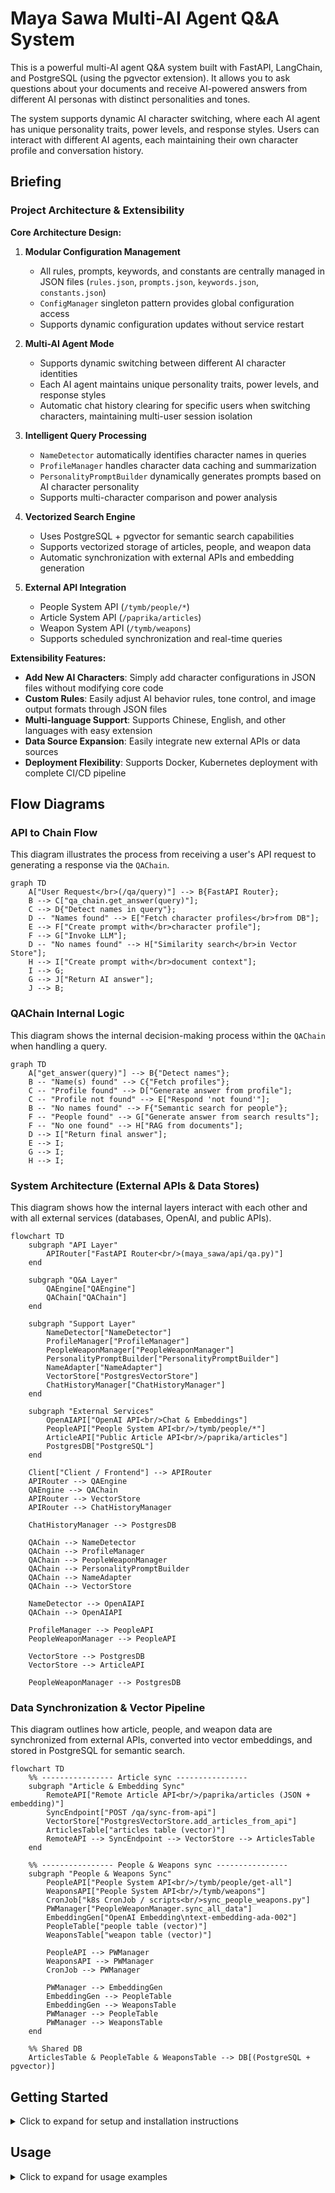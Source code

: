 # Maya Sawa Multi-AI Agent Q&A System

This is a powerful multi-AI agent Q&A system built with FastAPI, LangChain, and PostgreSQL (using the pgvector extension). It allows you to ask questions about your documents and receive AI-powered answers from different AI personas with distinct personalities and tones.

The system supports dynamic AI character switching, where each AI agent has unique personality traits, power levels, and response styles. Users can interact with different AI agents, each maintaining their own character profile and conversation history.

## Briefing

### Project Architecture & Extensibility

**Core Architecture Design:**

1. **Modular Configuration Management**
   - All rules, prompts, keywords, and constants are centrally managed in JSON files (`rules.json`, `prompts.json`, `keywords.json`, `constants.json`)
   - `ConfigManager` singleton pattern provides global configuration access
   - Supports dynamic configuration updates without service restart

2. **Multi-AI Agent Mode**
   - Supports dynamic switching between different AI character identities
   - Each AI agent maintains unique personality traits, power levels, and response styles
   - Automatic chat history clearing for specific users when switching characters, maintaining multi-user session isolation

3. **Intelligent Query Processing**
   - `NameDetector` automatically identifies character names in queries
   - `ProfileManager` handles character data caching and summarization
   - `PersonalityPromptBuilder` dynamically generates prompts based on AI character personality
   - Supports multi-character comparison and power analysis

4. **Vectorized Search Engine**
   - Uses PostgreSQL + pgvector for semantic search capabilities
   - Supports vectorized storage of articles, people, and weapon data
   - Automatic synchronization with external APIs and embedding generation

5. **External API Integration**
   - People System API (`/tymb/people/*`)
   - Article System API (`/paprika/articles`)
   - Weapon System API (`/tymb/weapons`)
   - Supports scheduled synchronization and real-time queries

**Extensibility Features:**

- **Add New AI Characters**: Simply add character configurations in JSON files without modifying core code
- **Custom Rules**: Easily adjust AI behavior rules, tone control, and image output formats through JSON files
- **Multi-language Support**: Supports Chinese, English, and other languages with easy extension
- **Data Source Expansion**: Easily integrate new external APIs or data sources
- **Deployment Flexibility**: Supports Docker, Kubernetes deployment with complete CI/CD pipeline

## Flow Diagrams

### API to Chain Flow

This diagram illustrates the process from receiving a user's API request to generating a response via the `QAChain`.

```mermaid
graph TD
    A["User Request</br>(/qa/query)"] --> B{FastAPI Router};
    B --> C["qa_chain.get_answer(query)"];
    C --> D{"Detect names in query"};
    D -- "Names found" --> E["Fetch character profiles</br>from DB"];
    E --> F["Create prompt with</br>character profile"];
    F --> G["Invoke LLM"];
    D -- "No names found" --> H["Similarity search</br>in Vector Store"];
    H --> I["Create prompt with</br>document context"];
    I --> G;
    G --> J["Return AI answer"];
    J --> B;
```

### QAChain Internal Logic

This diagram shows the internal decision-making process within the `QAChain` when handling a query.

```mermaid
graph TD
    A["get_answer(query)"] --> B{"Detect names"};
    B -- "Name(s) found" --> C{"Fetch profiles"};
    C -- "Profile found" --> D["Generate answer from profile"];
    C -- "Profile not found" --> E["Respond 'not found'"];
    B -- "No names found" --> F{"Semantic search for people"};
    F -- "People found" --> G["Generate answer from search results"];
    F -- "No one found" --> H["RAG from documents"];
    D --> I["Return final answer"];
    E --> I;
    G --> I;
    H --> I;
```

### System Architecture (External APIs & Data Stores)

This diagram shows how the internal layers interact with each other and with all external services (databases, OpenAI, and public APIs).

```mermaid
flowchart TD
    subgraph "API Layer"
        APIRouter["FastAPI Router<br/>(maya_sawa/api/qa.py)"]
    end

    subgraph "Q&A Layer"
        QAEngine["QAEngine"]
        QAChain["QAChain"]
    end

    subgraph "Support Layer"
        NameDetector["NameDetector"]
        ProfileManager["ProfileManager"]
        PeopleWeaponManager["PeopleWeaponManager"]
        PersonalityPromptBuilder["PersonalityPromptBuilder"]
        NameAdapter["NameAdapter"]
        VectorStore["PostgresVectorStore"]
        ChatHistoryManager["ChatHistoryManager"]
    end

    subgraph "External Services"
        OpenAIAPI["OpenAI API<br/>Chat & Embeddings"]
        PeopleAPI["People System API<br/>/tymb/people/*"]
        ArticleAPI["Public Article API<br/>/paprika/articles"]
        PostgresDB["PostgreSQL"]
    end

    Client["Client / Frontend"] --> APIRouter
    APIRouter --> QAEngine
    QAEngine --> QAChain
    APIRouter --> VectorStore
    APIRouter --> ChatHistoryManager

    ChatHistoryManager --> PostgresDB

    QAChain --> NameDetector
    QAChain --> ProfileManager
    QAChain --> PeopleWeaponManager
    QAChain --> PersonalityPromptBuilder
    QAChain --> NameAdapter
    QAChain --> VectorStore

    NameDetector --> OpenAIAPI
    QAChain --> OpenAIAPI

    ProfileManager --> PeopleAPI
    PeopleWeaponManager --> PeopleAPI

    VectorStore --> PostgresDB
    VectorStore --> ArticleAPI

    PeopleWeaponManager --> PostgresDB
```

### Data Synchronization & Vector Pipeline

This diagram outlines how article, people, and weapon data are synchronized from external APIs, converted into vector embeddings, and stored in PostgreSQL for semantic search.

```mermaid
flowchart TD
    %% ---------------- Article sync ----------------
    subgraph "Article & Embedding Sync"
        RemoteAPI["Remote Article API<br/>/paprika/articles (JSON + embedding)"]
        SyncEndpoint["POST /qa/sync-from-api"]
        VectorStore["PostgresVectorStore.add_articles_from_api"]
        ArticlesTable["articles table (vector)"]
        RemoteAPI --> SyncEndpoint --> VectorStore --> ArticlesTable
    end

    %% ---------------- People & Weapons sync ----------------
    subgraph "People & Weapons Sync"
        PeopleAPI["People System API<br/>/tymb/people/get-all"]
        WeaponsAPI["People System API<br/>/tymb/weapons"]
        CronJob["k8s CronJob / scripts<br/>sync_people_weapons.py"]
        PWManager["PeopleWeaponManager.sync_all_data"]
        EmbeddingGen["OpenAI Embedding\ntext-embedding-ada-002"]
        PeopleTable["people table (vector)"]
        WeaponsTable["weapon table (vector)"]

        PeopleAPI --> PWManager
        WeaponsAPI --> PWManager
        CronJob --> PWManager

        PWManager --> EmbeddingGen
        EmbeddingGen --> PeopleTable
        EmbeddingGen --> WeaponsTable
        PWManager --> PeopleTable
        PWManager --> WeaponsTable
    end

    %% Shared DB
    ArticlesTable & PeopleTable & WeaponsTable --> DB[(PostgreSQL + pgvector)]
```

## Getting Started

<details>
<summary>Click to expand for setup and installation instructions</summary>

### Prerequisites

-   Python 3.12+
-   Poetry (Python package manager)
-   PostgreSQL 13+ with the `pgvector` extension installed
-   An OpenAI API Key

### Installation

1.  **Clone the project:**
    ```bash
    git clone https://github.com/yourusername/maya-sawa.git
    cd maya-sawa
    ```

2.  **Install dependencies with Poetry:**
    ```bash
    poetry install
    ```

3.  **Set up the PostgreSQL database:**

    You need to install the `pgvector` extension and create the necessary tables.

    **Enable `pgvector` extension:**
    ```sql
    CREATE EXTENSION IF NOT EXISTS vector;
    ```

    **Create tables:**
    Run the SQL scripts in `setup_database.sql` to create the `articles`, `people`, and `weapon` tables.

4.  **Configure environment variables:**
    Copy the example `.env` file and fill in your details.
    ```bash
    cp .env.example .env
    ```
    Edit `.env` with your credentials:
    ```
    OPENAI_API_KEY=sk-your-api-key-here
    POSTGRES_CONNECTION_STRING=postgresql://username:password@localhost:5432/your_database_name
    # ... other variables
    ```

</details>

## Usage

<details>
<summary>Click to expand for usage examples</summary>

### Running the Server

Use the following command to start the development server:
```bash
poetry run uvicorn maya_sawa.main:app --reload --log-level debug --host 0.0.0.0 --port 8000
```

### API Examples

**Sync data from the API:**
```bash
curl -X POST "http://localhost:8000/maya-sawa/qa/sync-from-api" \
  -H "Content-Type: application/json" \
  -d '{}'
```

**Ask a question:**
```bash
curl -X POST "http://localhost:8000/maya-sawa/qa/query" \
  -H "Content-Type: application/json" \
  -d '{"text":"Who is sorane?","user_id":"dev","language":"english"}'

curl -X POST "http://localhost:8000/maya-sawa/qa/query" \
  -H "Content-Type: application/json" \
  -d '{"text":"誰是sorane?","user_id":"dev","language":"chinese"}'

curl -X POST "http://localhost:8000/maya-sawa/qa/query" \
  -H "Content-Type: application/json" \
  -d '{"text":"你認識 sorane嗎?","user_id":"dev","language":"chinese"}'

curl -X POST "http://localhost:8000/maya-sawa/qa/query" \
  -H "Content-Type: application/json" \
  -d '{"text":"你是誰?","user_id":"dev","language":"chinese"}'
```

**Check chat history:**
```bash
curl -X GET "http://localhost:8000/maya-sawa/qa/chat-history/dev"
```
</details>

